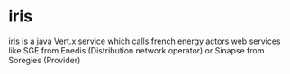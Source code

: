 # iris

iris is a java Vert.x service which calls french energy actors web services like SGE from Enedis (Distribution network operator) or Sinapse from Soregies (Provider) 
